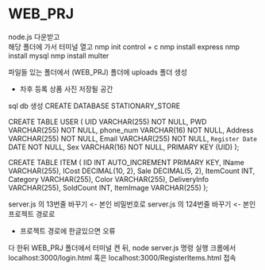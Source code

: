 # WEB_PRJ

node.js 다운받고
<br>
해당 폴더에 가서 터미널 열고
nmp init
control + c
nmp install express
nmp install mysql
nmp install multer

파일들 있는 폴더에서 (WEB_PRJ) 폴더에 uploads 폴더 생성
  - 차후 등록 상품 사진 저장될 공간

sql db 생성
CREATE DATABASE STATIONARY_STORE


CREATE TABLE USER (
  UID VARCHAR(255) NOT NULL,
  PWD VARCHAR(255) NOT NULL,
  phone_num VARCHAR(16) NOT NULL,
  Address VARCHAR(255) NOT NULL,
  Email VARCHAR(255) NOT NULL,
  `Register Date` DATE NOT NULL,
  Sex VARCHAR(16) NOT NULL,
  PRIMARY KEY (UID)
);


CREATE TABLE ITEM (
    IID INT AUTO_INCREMENT PRIMARY KEY,
    IName VARCHAR(255),
    ICost DECIMAL(10, 2),
    Sale DECIMAL(5, 2),
    ItemCount INT,
    Category VARCHAR(255),
    Color VARCHAR(255),
    DeliveryInfo VARCHAR(255),
    SoldCount INT,
    ItemImage VARCHAR(255)
);

server.js 의 13번줄 바꾸기 <- 본인 비밀번호로
server.js 의 124번줄 바꾸기 <- 본인 프로젝트 경로로
  - 프로젝트 경로에 한글있으면 오류

다 한뒤 WEB_PRJ 폴더에서 터미널 켠 뒤, node server.js 명령 실행
크롬에서 localhost:3000/login.html 혹은 localhost:3000/RegisterItems.html 접속
